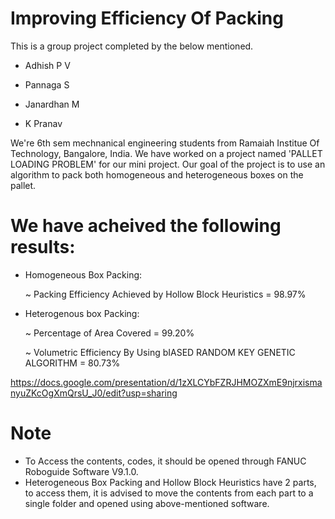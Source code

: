# Improving Efficiency Of Packing

This is a group project completed by the below mentioned.


* Adhish P V

* Pannaga S

* Janardhan M

* K Pranav

We're 6th sem mechnanical engineering students from Ramaiah Institue Of Technology, Bangalore, India. We have worked on a project named 'PALLET LOADING PROBLEM' for our mini project. Our goal of the project is to use an algorithm to pack both homogeneous and heterogeneous boxes on the pallet.

# We have acheived the following results:

* Homogeneous Box Packing:

    ~ Packing Efficiency Achieved by Hollow Block Heuristics = 98.97%

* Heterogenous box Packing:

    ~ Percentage of Area Covered = 99.20%

    ~ Volumetric Efficiency By Using bIASED RANDOM KEY GENETIC ALGORITHM = 80.73%

https://docs.google.com/presentation/d/1zXLCYbFZRJHMOZXmE9njrxismanyuZKcOgXmQrsU_J0/edit?usp=sharing

# Note

* To Access the contents, codes, it should be opened through FANUC Roboguide Software V9.1.0.
* Heterogeneous Box Packing and Hollow Block Heuristics have 2 parts, to access them, it is advised to move the contents from each part to a single folder and opened using above-mentioned software.
